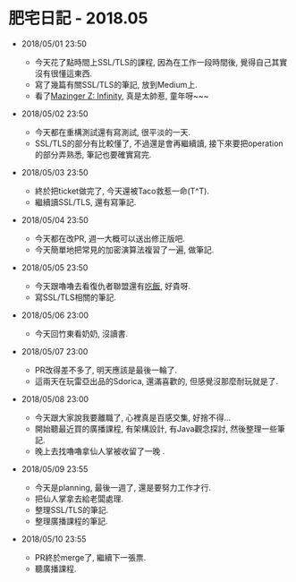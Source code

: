 # 肥宅日記 - 2018.05

* 2018/05/01 23:50
    * 今天花了點時間上SSL/TLS的課程, 因為在工作一段時間後, 覺得自己其實沒有很懂這東西.
    * 寫了幾篇有關SSL/TLS的筆記, 放到Medium上.
    * 看了[Mazinger Z: Infinity](http://www.mazinger-z.jp/), 真是太帥惹, 童年呀~~~

* 2018/05/02 23:50
    * 今天都在重構測試還有寫測試, 很平淡的一天.
    * SSL/TLS的部分有比較懂了, 不過還是會再繼續讀, 接下來要把operation的部分弄熟悉, 筆記也要確實寫完.

* 2018/05/03 23:50
    * 終於把ticket做完了, 今天還被Taco救惹一命(T^T).
    * 繼續讀SSL/TLS, 還有寫筆記.

* 2018/05/04 23:50
    * 今天都在改PR, 週一大概可以送出修正版吧.
    * 今天簡單地把常見的加密演算法複習了一遍, 做筆記.

* 2018/05/05 23:50
    * 今天跟嚕嚕去看復仇者聯盟還有[吃飯](https://www.facebook.com/%E6%B2%BE%E7%BE%8E%E8%A5%BF%E9%A4%90%E5%BB%B3-184832631544950/), 好貴呀.
    * 寫SSL/TLS相關的筆記.

* 2018/05/06 23:00
    * 今天回竹東看奶奶, 沒讀書.

* 2018/05/07 23:00
    * PR改得差不多了, 明天應該是最後一輪了.
    * 這兩天在玩雷亞出品的Sdorica, 還滿喜歡的, 但感覺沒那麼耐玩就是了.

* 2018/05/08 23:00
    * 今天跟大家說我要離職了, 心裡真是百感交集, 好捨不得...
    * 開始聽最近買的廣播課程, 有架構設計, 有Java觀念探討, 然後整理一些筆記.
    * 晚上去找嚕嚕拿仙人掌被收留了一晚 .

* 2018/05/09 23:55
    * 今天是planning, 最後一週了, 還是要努力工作才行.
    * 把仙人掌拿去給老闆處理.
    * 整理SSL/TLS的筆記.
    * 整理廣播課程的筆記.

* 2018/05/10 23:55
    * PR終於merge了, 繼續下一張票.
    * 聽廣播課程.
